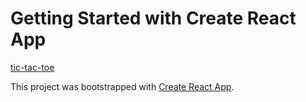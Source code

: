 # Getting Started with Create React App
[tic-tac-toe](https://react-tic-tac-toe-game-123.netlify.app/)

This project was bootstrapped with [Create React App](https://github.com/facebook/create-react-app).
